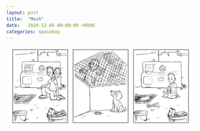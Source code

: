 ```yaml
---
layout: post
title:  "Mesh"
date:   2020-12-06 00:00:00 +0000
categories: spaceboy
---
```


[![Mesh](spaceboy/22%20-%20mesh.png)](spaceboy/22%20-%20mesh.png)

